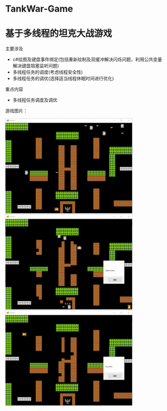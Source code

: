 # TankWar-Game
基于多线程的坦克大战游戏
======================

主要涉及
* c#绘图及键盘事件绑定(包括重新绘制及双缓冲解决闪烁问题，利用公共变量解决键盘阻塞监听问题)
* 多线程任务的调度(考虑线程安全性)
* 多线程任务的调优(选择适当线程休眠时间进行优化)

重点内容
* 多线程任务调度及调优

游戏图片：

<img src="https://github.com/luocr7/TankWar-Game/blob/master/坦克大战/MainForm/MainForm/bin/Debug/Img/游戏中.png" width="400" height="300">
<img src="https://github.com/luocr7/TankWar-Game/blob/master/坦克大战/MainForm/MainForm/bin/Debug/Img/游戏结束.png" width="400" height="300">
<img src="https://github.com/luocr7/TankWar-Game/blob/master/坦克大战/MainForm/MainForm/bin/Debug/Img/玩家胜利.png" width="400" height="300">
